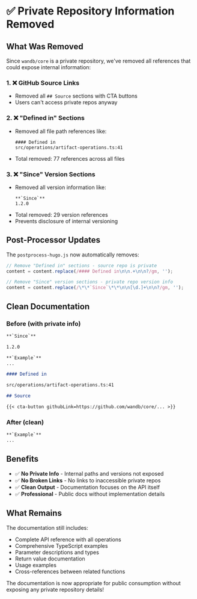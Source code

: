 # ✅ Private Repository Information Removed

## What Was Removed

Since `wandb/core` is a private repository, we've removed all references that could expose internal information:

### 1. ❌ GitHub Source Links
- Removed all `## Source` sections with CTA buttons
- Users can't access private repos anyway

### 2. ❌ "Defined in" Sections  
- Removed all file path references like:
  ```
  #### Defined in
  src/operations/artifact-operations.ts:41
  ```
- Total removed: 77 references across all files

### 3. ❌ "Since" Version Sections
- Removed all version information like:
  ```
  **`Since`**
  1.2.0
  ```
- Total removed: 29 version references
- Prevents disclosure of internal versioning

## Post-Processor Updates

The `postprocess-hugo.js` now automatically removes:
```javascript
// Remove "Defined in" sections - source repo is private
content = content.replace(/#### Defined in\n\n.+\n\n?/gm, '');

// Remove "Since" version sections - private repo version info
content = content.replace(/\*\*`Since`\*\*\n\n[\d.]+\n\n?/gm, '');
```

## Clean Documentation

### Before (with private info)
```markdown
**`Since`**

1.2.0

**`Example`**
...

#### Defined in

src/operations/artifact-operations.ts:41

## Source

{{< cta-button githubLink=https://github.com/wandb/core/... >}}
```

### After (clean)
```markdown
**`Example`**
...
```

## Benefits

- ✅ **No Private Info** - Internal paths and versions not exposed
- ✅ **No Broken Links** - No links to inaccessible private repos
- ✅ **Clean Output** - Documentation focuses on the API itself
- ✅ **Professional** - Public docs without implementation details

## What Remains

The documentation still includes:
- Complete API reference with all operations
- Comprehensive TypeScript examples
- Parameter descriptions and types
- Return value documentation
- Usage examples
- Cross-references between related functions

The documentation is now appropriate for public consumption without exposing any private repository details!
